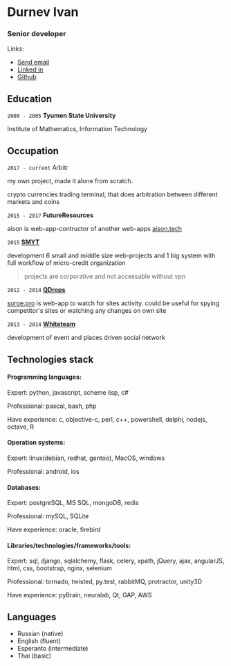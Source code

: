 # Durnev Ivan
### Senior developer

Links:

- <a href="mailto:durneviv@gmail.com" target="_blank">Send email</a>
- <a href="https://linkedin.com/in/ivandurnev" target="_blank">Linked in</a>
- <a href="https://github.com/AHAPX/" target="_blank">Github</a>


## Education

`2000 - 2005`
__Tyumen State University__

Institute of Mathematics, Information Technology


## Occupation

`2017 - current` Arbitr

my own project, made it alone from scratch.

crypto currencies trading terminal, that does arbitration between different markets and coins


`2015 - 2017`
__FutureResources__

aison is web-app-contructor of another web-apps
<a href="https://temp.aison.tech/" target="_blank">aison.tech</a>

`2015`
<a href="http://smyt.ru/" target="_blank">__SMYT__</a>

development 6 small and middle size web-projects and 1 big system with full workflow of micro-credit organization

> projects are corporative and not accessable without vpn

`2012 - 2014`
<a href="http://e-intelligence.ru/" target="_blank">__QDrops__</a>

<a href="https://sorge.pro" target="_blank">sorge.pro</a> is web-app to watch for sites activity. could be useful for spying competitor's sites or watching any changes on own site

`2013 - 2014`
<a href="http://whiteteam.ru/" target="_blank">__Whiteteam__</a>

development of event and places driven social network


## Technologies stack

#### Programming languages:
Expert: python, javascript, scheme lisp, c#

Professional: pascal, bash, php

Have experience: c, objective-c, perl, c++, powershell, delphi, nodejs, octave, R

#### Operation systems:
Expert: linux(debian, redhat, gentoo), MacOS, windows

Professional: android, ios

#### Databases:
Expert: postgreSQL, MS SQL, mongoDB, redis

Professional: mySQL, SQLite

Have experience: oracle, firebird

#### Libraries/technologies/frameworks/tools:
Expert: sql, django, sqlalchemy, flask, celery, xpath, jQuery, ajax, angularJS, html, css, bootstrap, nginx, selenium

Professional: tornado, twisted, py.test, rabbitMQ, protractor, unity3D

Have experience: pyBrain, neuralab, Qt, GAP, AWS


## Languages

- Russian (native)
- English (fluent)
- Esperanto (intermediate)
- Thai (basic)

<!-- ### Footer

Last updated: Aug 2017 -->
